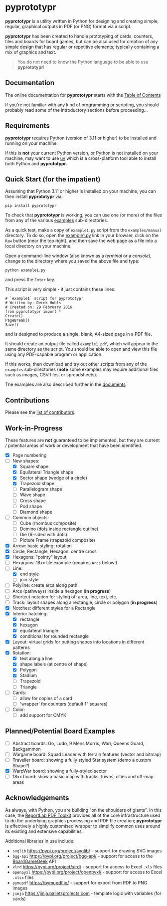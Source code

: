 # pyprototypr

__pyprototypr__ is a utility written in Python for designing and creating
simple, regular, graphical outputs in PDF (or PNG) format via a script.

__pyprototypr__  has been created to handle prototyping of cards, counters,
tiles and boards for board games, but can be also used for creation of any
simple design that has regular or repetitive elements; typically containing
a mix of graphics and text.

> You do not need to know the Python language to be able to use __pyprototypr__!

## Documentation

The online documentation for __pyprototypr__ starts with the
[Table of Contents](https://github.com/gamesbook/pyprototypr/blob/master/docs/index.rst)

If you're not familiar with any kind of programming or scripting, you should
probably read some of the introductory sections before proceeding...

## Requirements

__pyprototypr__ requires Python (version of 3.11 or higher) to be installed
and running on your machine.

If this is **not** your current Python version, or Python is not installed on
your machine, may want to use [uv](https://docs.astral.sh/uv/guides/install-python)
which is a cross-platform tool able to install both Python and __pyprototypr__.

## Quick Start (for the impatient)

Assuming that Python 3.11 or higher is installed on your machine, you can then
install __pyprototypr__ via:
```
pip install pyprototypr
```
To check that __pyprototypr__ is working, you can use one (or more) of
the files from any of the various
[examples](https://github.com/gamesbook/pyprototypr/blob/master/examples/)
sub-directories.

As a quick test, make a copy of `example1.py` script from the `examples/manual`
directory. To do so, open the
[example1.py](https://github.com/gamesbook/pyprototypr/blob/master/examples/manual/example1.py)
link in your browser, click on the `Raw` button (near the top right), and then
save the web page as a file into a local directory on your machine.

Open a command-line window (also known as a  *terminal* or a *console*), change to the
directory where you saved the above file and type:
```
python example1.py
```
and press the `Enter` key.

This script is very simple - it just contains these lines:
```
# `example1` script for pyprototypr
# Written by: Derek Hohls
# Created on: 29 February 2016
from pyprototypr import *
Create()
PageBreak()
Save()
```
and is designed to produce a single, blank, A4-sized page in a PDF file.

It should create an output file called `example1.pdf`, which will appear in the
same directory as the script. You should be able to open and view this file using
any PDF-capable program or application.

If this works, then download and try out other scripts from any of the `examples`
sub-directories (**note** some examples may require additional files such as
images, CSV files, or spreadsheets).

The examples are also described further in the
[documents](https://github.com/gamesbook/pyprototypr/blob/master/docs/index.rst)

## Contributions

Please see the [list of contributors](CONTRIBUTORS.txt).

## Work-in-Progress

These features are **not** guaranteed to be implemented, but they are
current / potential areas of work or development that have been identified.

* [x] Page numbering
* [ ] New shapes:
    * [x] Square shape
    * [x] Equilateral Triangle shape
    * [x] Sector shape (wedge of a circle)
    * [x] Trapezoid shape
    * [ ] Parallelogram shape
    * [ ] Wave shape
    * [ ] Cross shape
    * [ ] Pod shape
    * [ ] Diamond shape
* [ ] Common objects:
    * [ ] Cube (rhombus composite)
    * [ ] Domino (dots inside rectangle outline)
    * [ ] Die (6-sided with dots)
    * [ ] Picture Frame (trapezoid composite)
* [x] Arrow: basic styling; rotation
* [x] Circle, Rectangle, Hexagon: centre cross
* [x] Hexagons: "pointy" layout
* [ ] Hexagons: 18xx tile example (requires `Arcs` below!)
* [ ] Line:
    * [x] end style
    * [ ] join style
* [ ] Polyline: create arcs along path
* [ ] Arcs (pathways) inside a hexagon (**in progress**)
* [ ] Shortcut notation for styling of: area, line, text, etc.
* [ ] Track: layout shapes along a rectangle, circle or polygon (**in progress**)
* [x] Notches: different styles for a Rectangle
* [x] Interior hatching:
    * [x] rectangle
    * [x] hexagon
    * [x] equilateral triangle
    * [x] conditional for rounded rectangle
* [x] Layout: virtual grids for putting shapes into locations in different
      patterns
* [x] Rotation:
    * [x] text along a line
    * [x] shape labels (at centre of shape)
    * [x] Polygon
    * [x] Stadium
    * [ ] Trapezoid
    * [ ] Triangle
* [ ] Cards:
    * [ ] allow for copies of a card
    * [ ] 'wrapper' for counters (default 1" squares)
* [ ] Color:
    * [ ] add support for CMYK

## Planned/Potential Board Examples

* [ ] Abstract boards: Go, Ludo, 9 Mens Morris, Wari, Queens Guard, Backgammon
* [ ] Wargame board: Squad Leader with terrain features (vector and bitmap)
* [ ] Traveller board: showing a fully styled Star system (demo a custom Shape?)
* [x] WarpWar board: showing a fully-styled sector
* [ ] 18xx board: show a basic map with tracks, towns, cities and off-map areas

## Acknowledgements

As always, with Python, you are building "on the shoulders of giants".
In this case, the
[ReportLab PDF Toolkit](https://https://docs.reportlab.com/reportlab/userguide/ch1_intro/)
provides all of the core infrastructure used to do the underlying graphics
processing and PDF file creation; __pyprototypr__ is effectively a highly
customised wrapper to simplify common uses around its existing and extensive
capabilities.

Additional libraries in use include:

* `svglib` https://pypi.org/project/svglib/ - support for drawing SVG images
* `bgg-api` https://pypi.org/project/bgg-api/ - support for access to the
  [BoardGameGeek](https://boardgamegeek.com) API
* `xlrd` https://pypi.org/project/xlrd/ - support for access to Excel `.xls` files
* `openpyxl` https://pypi.org/project/openpyxl/ - support for access to Excel `.xlsx` files
* `pymupdf` https://pymupdf.io/ - support for export from PDF to PNG images
* `jinja` https://jinja.palletsprojects.com - template logic with variables (for cards)
